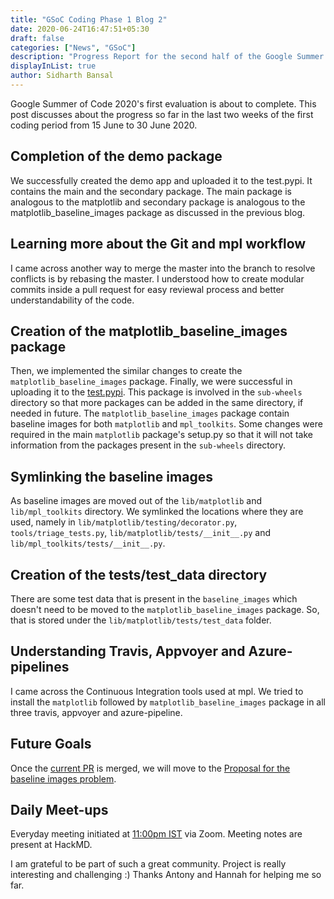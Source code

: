 ```yaml
---
title: "GSoC Coding Phase 1 Blog 2"
date: 2020-06-24T16:47:51+05:30
draft: false
categories: ["News", "GSoC"]
description: "Progress Report for the second half of the Google Summer of Code 2020 Phase 1 for the Baseline Images Problem"
displayInList: true
author: Sidharth Bansal
---
```


Google Summer of Code 2020's first evaluation is about to complete. This post discusses about the progress so far in the last two weeks of the first coding period from 15 June to 30 June 2020.

## Completion of the demo package

We successfully created the demo app and uploaded it to the test.pypi. It contains the main and the secondary package. The main package is analogous to the matplotlib and secondary package is analogous to the matplotlib_baseline_images package as discussed in the previous blog.

## Learning more about the Git and mpl workflow 

I came across another way to merge the master into the branch to resolve conflicts is by rebasing the master. I understood how to create modular commits inside a pull request for easy reviewal process and better understandability of the code.  

## Creation of the matplotlib_baseline_images package

Then, we implemented the similar changes to create the `matplotlib_baseline_images` package. Finally, we were successful in uploading it to the [test.pypi](https://test.pypi.org/project/matplotlib.baseline-images/3.3.0rc1/#history). This package is involved in the `sub-wheels` directory so that more packages can be added in the same directory, if needed in future.  The `matplotlib_baseline_images` package contain baseline images for both `matplotlib` and `mpl_toolkits`.
Some changes were required in the main `matplotlib` package's setup.py so that it will not take information from the packages present in the `sub-wheels` directory. 

## Symlinking the baseline images

As baseline images are moved out of the `lib/matplotlib` and `lib/mpl_toolkits` directory. We symlinked the locations where they are used, namely in `lib/matplotlib/testing/decorator.py`, `tools/triage_tests.py`, `lib/matplotlib/tests/__init__.py` and `lib/mpl_toolkits/tests/__init__.py`.

## Creation of the tests/test_data directory

There are some test data that is present in the `baseline_images` which doesn't need to be moved to the `matplotlib_baseline_images` package. So, that is stored under the `lib/matplotlib/tests/test_data` folder.

## Understanding Travis, Appvoyer and Azure-pipelines

I came across the Continuous Integration tools used at mpl. We tried to install the `matplotlib` followed by `matplotlib_baseline_images` package in all three travis, appvoyer and azure-pipeline.

## Future Goals

Once the [current PR](https://github.com/matplotlib/matplotlib/pull/17557) is merged, we will move to the [Proposal for the baseline images problem](https://github.com/matplotlib/matplotlib/issues/16447).

## Daily Meet-ups

Everyday meeting initiated at [11:00pm IST](https://everytimezone.com/) via Zoom. Meeting notes are present at HackMD.

I am grateful to be part of such a great community. Project is really interesting and challenging :) Thanks Antony and Hannah for helping me so far.  
  